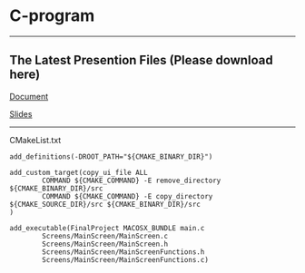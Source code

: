 # C-program
---
## The Latest Presention Files (Please download here)
[Document](https://github.com/IMFAat/C-program/blob/main/Presentation/Document.pdf)

[Slides](https://github.com/IMFAat/C-program/blob/main/Presentation/Slides.pdf)

---
CMakeList.txt
```aiignore
add_definitions(-DROOT_PATH="${CMAKE_BINARY_DIR}")
```
```aiignore
add_custom_target(copy_ui_file ALL
        COMMAND ${CMAKE_COMMAND} -E remove_directory ${CMAKE_BINARY_DIR}/src
        COMMAND ${CMAKE_COMMAND} -E copy_directory ${CMAKE_SOURCE_DIR}/src ${CMAKE_BINARY_DIR}/src
)
```

```aiignore
add_executable(FinalProject MACOSX_BUNDLE main.c
        Screens/MainScreen/MainScreen.c
        Screens/MainScreen/MainScreen.h
        Screens/MainScreen/MainScreenFunctions.h
        Screens/MainScreen/MainScreenFunctions.c)
```
